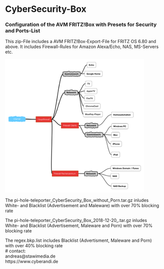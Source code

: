 # CyberSecurity-Box
<p>
<h3>Configuration of the AVM FRITZ!Box with Presets for Security and Ports-List</h3>
</p><p>
This zip-File includes a AVM FRITZ!Box-Export-File for FRITZ OS 6.80 and above.
It includes Firewall-Rules for Amazon 
Alexa/Echo, NAS, MS-Servers etc.
</p><p>
<img src="Schema.PNG" width="450px"></img>
</p><p>
The pi-hole-teleporter_CyberSecurity_Box_without_Porn.tar.gz inludes White- and Blacklist (Advertisement and Maleware)
with over 70% blocking rate
</p><p>
The pi-hole-teleporter_CyberSecurity_Box_2018-12-20_.tar.gz inludes White- and Blacklist (Advertisement, Maleware and Porn)
with over 70% blocking rate
</p><p>
The regex.bkp.list includes Blacklist (Advertisment, Maleware and Porn) with over 40% blocking rate 
<br>
#
contact: <br>
andreas@stawimedia.de<br>
https://www.cyberandi.de
</p>
